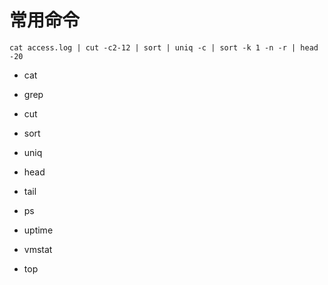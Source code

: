 # 常用命令



```shell
cat access.log | cut -c2-12 | sort | uniq -c | sort -k 1 -n -r | head -20
```


* cat
* grep
* cut
* sort
* uniq
* head
* tail
* ps


* uptime
* vmstat
* top